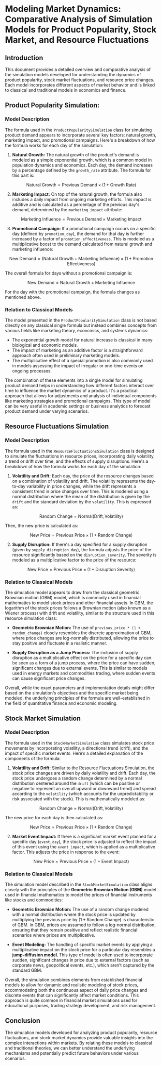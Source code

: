 # Modeling Market Dynamics: Comparative Analysis of Simulation Models for Product Popularity, Stock Market, and Resource Fluctuations

## Introduction

This document provides a detailed overview and comparative analysis of the simulation models developed for understanding the dynamics of product popularity, stock market fluctuations, and resource price changes. Each model incorporates different aspects of market behavior and is linked to classical and traditional models in economics and finance.

## Product Popularity Simulation:

### Model Description

The formula used in the `ProductPopularitySimulation` class for simulating product demand appears to incorporate several key factors: natural growth, marketing impact, and promotional campaigns. Here's a breakdown of how the formula works for each day of the simulation:

1. **Natural Growth:** The natural growth of the product's demand is modeled as a simple exponential growth, which is a common model in population dynamics and economics. Each day, the demand increases by a percentage defined by the `growth_rate` attribute. The formula for this part is:
   
$$
\text{Natural Growth} = \text{Previous Demand} \times (1 + \text{Growth Rate})
$$

2. **Marketing Impact:** On top of the natural growth, the formula also includes a daily impact from ongoing marketing efforts. This impact is additive and is calculated as a percentage of the previous day's demand, determined by the `marketing_impact` attribute:
   
$$
\text{Marketing Influence} = \text{Previous Demand} \times \text{Marketing Impact}
$$

3. **Promotional Campaign:** If a promotional campaign occurs on a specific day (defined by `promotion_day`), the demand for that day is further increased by a factor of `promotion_effectiveness`. This is modeled as a multiplicative boost to the demand calculated from natural growth and marketing influence:
   
$$
\text{New Demand} = (\text{Natural Growth} + \text{Marketing Influence}) \times (1 + \text{Promotion Effectiveness})
$$

   The overall formula for days without a promotional campaign is:

$$
\text{New Demand} = \text{Natural Growth} + \text{Marketing Influence}
$$

For the day with the promotional campaign, the formula changes as mentioned above.

### Relation to Classical Models

The model presented in the `ProductPopularitySimulation` class is not based directly on any classical single formula but instead combines concepts from various fields like marketing theory, economics, and systems dynamics:
- The exponential growth model for natural increase is classical in many biological and economic models.
- The impact of marketing as an additive factor is a straightforward approach often used in preliminary marketing models.
- The multiplicative effect of a special promotion is also commonly used in models assessing the impact of irregular or one-time events on ongoing processes.

The combination of these elements into a single model for simulating product demand helps in understanding how different factors interact over time to influence the market dynamics of a product. It's a practical approach that allows for adjustments and analysis of individual components like marketing strategies and promotional campaigns. This type of model can be very useful in academic settings or business analytics to forecast product demand under varying scenarios.

## Resource Fluctuations Simulation

### Model Description

The formula used in the `ResourceFluctuationsSimulation` class is designed to simulate the fluctuations in resource prices, incorporating daily volatility, a trend or drift over time, and the effects of supply disruptions. Here's a breakdown of how the formula works for each day of the simulation:

1. **Volatility and Drift:** Each day, the price of the resource changes based on a combination of volatility and drift. The volatility represents the day-to-day variability in price changes, while the drift represents a consistent trend in price changes over time. This is modeled using a normal distribution where the mean of the distribution is given by the `drift` and the standard deviation by the `volatility`. This is expressed as:
   
$$
\text{Random Change} = \text{Normal}(\text{Drift}, \text{Volatility})
$$

   Then, the new price is calculated as:
   
$$
\text{New Price} = \text{Previous Price} \times (1 + \text{Random Change})
$$

2. **Supply Disruption:** If there's a day specified for a supply disruption (given by `supply_disruption_day`), the formula adjusts the price of the resource significantly based on the `disruption_severity`. The severity is modeled as a multiplicative factor to the price of the resource:
   
$$
\text{New Price} = \text{Previous Price} \times (1 + \text{Disruption Severity})
$$

### Relation to Classical Models

The simulation model appears to draw from the classical geometric Brownian motion (GBM) model, which is commonly used in financial mathematics to model stock prices and other financial assets. In GBM, the logarithm of the stock prices follows a Brownian motion (also known as a Wiener process) with drift and volatility, similar to the structure used in this resource simulation class:

- **Geometric Brownian Motion:** The use of `previous_price * (1 + random_change)` closely resembles the discrete approximation of GBM, where price changes are log-normally distributed, allowing the price to stay positive and fluctuate in a realistic manner.

- **Supply Disruption as a Jump Process:** The inclusion of supply disruption as a multiplicative effect on the price for a specific day can be seen as a form of a jump process, where the price can have sudden, significant changes due to external events. This is similar to models used in energy markets and commodities trading, where sudden events can cause significant price changes.

Overall, while the exact parameters and implementation details might differ based on the simulation's objectives and the specific market being modeled, the underlying principles of the formula are well-established in the field of quantitative finance and economic modeling.

## Stock Market Simulation

### Model Description

The formula used in the `StockMarketSimulation` class simulates stock price movements by incorporating volatility, a directional trend (drift), and the impact of specific market events. Here’s a detailed explanation of the components of the formula:

1. **Volatility and Drift:** Similar to the Resource Fluctuations Simulation, the stock price changes are driven by daily volatility and drift. Each day, the stock price undergoes a random change determined by a normal distribution centered around the `drift` (which can be positive or negative to represent an overall upward or downward trend) and spread according to the `volatility` (which accounts for the unpredictability or risk associated with the stock). This is mathematically modeled as:
   
$$
\text{Random Change} = \text{Normal}(\text{Drift}, \text{Volatility})
$$

   The new price for each day is then calculated as:
   
$$
\text{New Price} = \text{Previous Price} \times (1 + \text{Random Change})
$$

2. **Market Event Impact:** If there is a significant market event planned for a specific day (`event_day`), the stock price is adjusted to reflect the impact of this event using the `event_impact`, which is applied as a multiplicative factor. This adjusts the price in response to the event:
   
$$
\text{New Price} = \text{Previous Price} \times (1 + \text{Event Impact})
$$ 

### Relation to Classical Models

The simulation model described in the `StockMarketSimulation` class aligns closely with the principles of the **Geometric Brownian Motion (GBM)** model used in financial mathematics to model the prices of financial instruments like stocks and commodities:

- **Geometric Brownian Motion:** The use of a random change modeled with a normal distribution where the stock price is updated by multiplying the previous price by $(1 + \text{Random Change})$ is characteristic of GBM. In GBM, prices are assumed to follow a log-normal distribution, ensuring that they remain positive and reflect realistic financial scenarios where prices are multiplicative.

- **Event Modeling:** The handling of specific market events by applying a multiplicative impact on the stock price for a particular day resembles a **jump-diffusion model**. This type of model is often used to incorporate sudden, significant changes in price due to external factors (such as corporate news, geopolitical events, etc.), which aren’t captured by the standard GBM.

Overall, the simulation combines elements from established financial models to allow for dynamic and realistic modeling of stock prices, accommodating both the continuous aspect of daily price changes and discrete events that can significantly affect market conditions. This approach is quite common in financial market simulations used for educational purposes, trading strategy development, and risk management.

## Conclusion
The simulation models developed for analyzing product popularity, resource fluctuations, and stock market dynamics provide valuable insights into the complex interactions within markets. By relating these models to classical and traditional theories, we can better understand the underlying mechanisms and potentially predict future behaviors under various scenarios.
